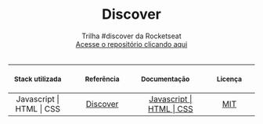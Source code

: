 <h1 align="center"> Discover </h1>
  


<p align="center">
    Trilha #discover da Rocketseat <br>
    <a href="https://github.com/rxaviersantos/estudos/tree/main/discover-rocketseat">Acesse o repositório  clicando aqui</a><br>
    <br><table>
    <thead>
        <tr>
            <th align="center">
                <img width="20" height="1"> 
                <p>
                    <small>Stack utilizada</small>
                </p>
            </th>
            <th align="center">
                <img width="300" height="1"> 
                <p> 
                    <small>
                        Referência
                    </small>
                </p>
            </th>
            <th align="left">
                <img width="140" height="1">
                <p align="left"> 
                    <small>
                    Documentação
                    </small>
                </p>
            </th>
            <th align="center">
                <img width="201" height="1">
                <p align="center"> 
                    <small>
                    Licença
                    </small>
                </p>
            </th>
        </tr>
    </thead>
     <tbody>
        <tr>
            <td align="center">Javascript | HTML | CSS</td>
            <td align="center"><a href="https://www.rocketseat.com.br/discover">Discover</td>
            <td align="center"><a href="https://www.w3schools.com/js/default.asp">Javascript | HTML | CSS</td>
            <td align="center">
            <a href="https://choosealicense.com/licenses/mit/">
              MIT</td>
        </tr>
     

</table></p>

